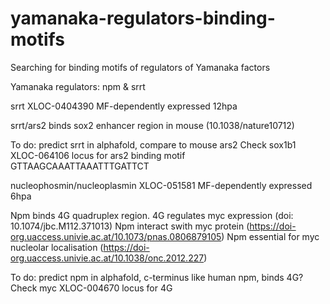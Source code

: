# yamanaka-regulators-binding-motifs
Searching for binding motifs of regulators of Yamanaka factors


Yamanaka regulators: npm & srrt



srrt XLOC-0404390
MF-dependently expressed 12hpa 

srrt/ars2 binds sox2 enhancer region in mouse (10.1038/nature10712)

To do: 
predict srrt in alphafold, compare to mouse ars2
Check sox1b1 XLOC-064106 locus for ars2 binding motif
GTTAAGCAAATTAAATTTGATTCT






nucleophosmin/nucleoplasmin XLOC-051581
MF-dependently expressed 6hpa 

Npm binds 4G quadruplex region. 4G regulates myc expression (doi: 10.1074/jbc.M112.371013)
Npm interact swith myc protein (https://doi-org.uaccess.univie.ac.at/10.1073/pnas.0806879105)
Npm essential for myc nucleolar localisation (https://doi-org.uaccess.univie.ac.at/10.1038/onc.2012.227)

To do: 
predict npm in alphafold, c-terminus like human npm, binds 4G?
Check myc XLOC-004670 locus for 4G 
